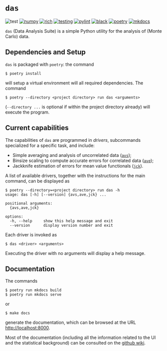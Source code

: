 # `das`

![test](https://img.shields.io/badge/Tests-Passing-32CD32)
[![numpy](https://img.shields.io/badge/numpy-FF0000)](https://numpy.org)
[![rich](https://img.shields.io/badge/rich-FF0000)](https://github.com/Textualize/rich)
[![testing](https://img.shields.io/badge/testing-pytest-blue)](https://github.com/pytest-dev/pytest)
[![pylint](https://img.shields.io/badge/linting-pylint-blue)](https://github.com/pylint-dev/pylint)
[![black](https://img.shields.io/badge/code%20style-black-black)](https://github.com/psf/black)
[![poetry](https://img.shields.io/badge/build-poetry-blue)](https://github.com/python-poetry/poetry)
[![mkdocs](https://img.shields.io/badge/documentation-mkdocs-blue)](https://github.com/mkdocs/mkdocs)


`das` (Data Analysis Suite) is a simple Python utility
for the analysis of (Monte Carlo) data.




## Dependencies and Setup

`das` is packaged with `poetry`: the command

```
$ poetry install
```

will setup a virtual environment will all required
dependencies. The command

```
$ poetry --directory <project directory> run das <arguments>
```

(`--directory ...` is optional if within the project
directory already) will execute the program.




## Current capabilities

The capabilities of `das` are programmed in *drivers*,
subcommands specialized for a specific task, and
include:

- Simple averaging and analysis of uncorrelated data
  ([`avs`](drivers/avs.html));
- Binsize scaling to compute accurate errors for
  correlated data ([`ave`](drivers/ave.html));
- Jackknife estimation of errors for mean value
  functionals ([`jck`](drivers/jck.html)).

A list of available drivers, together with the
instructions for the main command, can be displayed as

```
$ poetry --directory=<project directory> run das -h
usage: das [-h] [--version] {avs,ave,jck} ...

positional arguments:
  {avs,ave,jck}

options:
  -h, --help     show this help message and exit
  --version      display version number and exit
```

Each driver is invoked as

```
$ das <driver> <arguments>
```

Executing the driver with no arguments will display a
help message.




## Documentation

The commands

```
$ poetry run mkdocs build
$ poetry run mkdocs serve
```

or

```
$ make docs
```

generate the documentation, which can be browsed at the
URL [http://localhost:8000](http://localhost:8000).

Most of the documentation (including all the information
related to the UI and the statistical background) can be
consulted on the [github
wiki](https://github.com/aangelone2/das/wiki).
